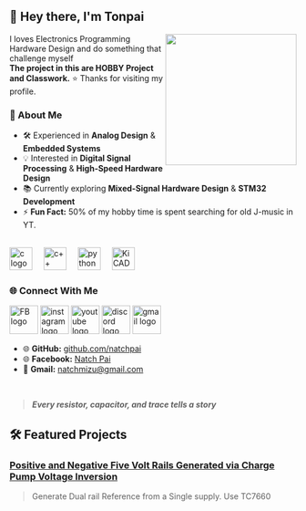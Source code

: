 ## 👋 Hey there, I'm Tonpai

<img align="right" height="230" width="230" src="https://i.imgur.com/efcOFbb.gif"  />

I loves Electronics Programming Hardware Design and do something that challenge myself<br/> 
****The project in this are HOBBY Project and Classwork.**** 
⭐ Thanks for visiting my profile.

### 📅 About Me  
- 🛠️ Experienced in **Analog Design** & **Embedded Systems**  
- 💡 Interested in **Digital Signal Processing** & **High-Speed Hardware Design**  
- 📚 Currently exploring **Mixed-Signal Hardware Design**  & **STM32 Development**
- ⚡ **Fun Fact:** 50% of my hobby time is spent searching for old J-music in YT.
  
<br/>

<div align="left">
  <img src="https://cdn.jsdelivr.net/gh/devicons/devicon/icons/c/c-original.svg" height="40" width="40" alt="c logo"  />
  <img width="12" />
  <img src="https://cdn.jsdelivr.net/gh/devicons/devicon/icons/cplusplus/cplusplus-original.svg" height="40" width="40"alt="c++ logo"  />
  <img width="12" />
  <img src="https://cdn.jsdelivr.net/gh/devicons/devicon/icons/python/python-original.svg" height="40" width="40" alt="python logo"  />
  <img width="12" />
  <img src="https://avatars.githubusercontent.com/u/3374914?s=200&v=4" height="40" width="40" alt="KiCAD logo"  />
  <img width="12" />
</div>


### 🌐 Connect With Me  
  [<img src="https://img.shields.io/static/v1?message=Facebook&logo=Facebook&label=&color=1877F2&logoColor=white&labelColor=&style=for-the-badge" height="50" alt="FB logo" />](https://www.facebook.com/natchpai.jp)
  [<img src="https://img.shields.io/static/v1?message=Instagram&logo=instagram&label=&color=E4405F&logoColor=white&labelColor=&style=for-the-badge" height="50" alt="instagram logo"  />](https://www.instagram.com/natch_pai)
  [<img src="https://img.shields.io/static/v1?message=Youtube&logo=youtube&label=&color=FF0000&logoColor=white&labelColor=&style=for-the-badge" height="50" alt="youtube logo"  />](https://www.youtube.com/@lovegazer/playlists)
  [<img src="https://img.shields.io/static/v1?message=Discord&logo=discord&label=&color=7289DA&logoColor=white&labelColor=&style=for-the-badge" height="50" alt="discord logo"  />](https://discordapp.com/users/640000848348446742)
  [<img src="https://img.shields.io/static/v1?message=Gmail&logo=gmail&label=&color=D14836&logoColor=white&labelColor=&style=for-the-badge" height="50" alt="gmail logo"  />](mailto:natchmizu@gmail.com)


- 🌐 **GitHub:** [github.com/natchpai](https://github.com/natchpai)
- 🌐 **Facebook:** [Natch Pai](https://www.facebook.com/natchpai.jp)
- 📧 **Gmail:** [natchmizu@gmail.com](mailto:natchmizu@gmail.com)
<br/>

> ***Every resistor, capacitor, and trace tells a story***

## 🛠️ Featured Projects

### [Positive and Negative Five Volt Rails Generated via Charge Pump Voltage Inversion]()

> Generate Dual rail Reference from a Single supply. Use TC7660





<br/>
<br/>







